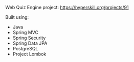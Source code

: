 Web Quiz Engine project: https://hyperskill.org/projects/91

Built using: 
* Java
* Spring MVC
* Spring Security
* Spring Data JPA
* PostgreSQL
* Project Lombok

